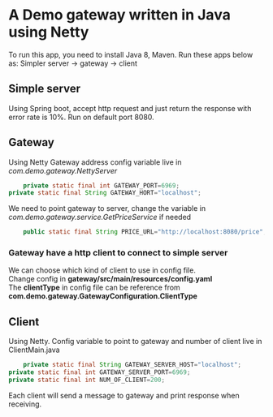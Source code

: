 # A Demo gateway written in Java using Netty

To run this app, you need to install Java 8, Maven. Run these apps below as:
Simpler server -> gateway -> client

## Simple server

Using Spring boot, accept http request and just return the response with error rate is 10%. Run on default port 8080.

## Gateway

Using Netty Gateway address config variable live in *com.demo.gateway.NettyServer*

```java
    private static final int GATEWAY_PORT=6969;
private static final String GATEWAY_HORT="localhost";
```

We need to point gateway to server, change the variable in *com.demo.gateway.service.GetPriceService* if needed

```java
    public static final String PRICE_URL="http://localhost:8080/price";
```

### Gateway have a http client to connect to simple server

We can choose which kind of client to use in config file.\
Change config in **gateway/src/main/resources/config.yaml** \
The **clientType** in config file can be reference from **com.demo.gateway.GatewayConfiguration.ClientType**

## Client

Using Netty. Config variable to point to gateway and number of client live in ClientMain.java

```java
    private static final String GATEWAY_SERVER_HOST="localhost";
private static final int GATEWAY_SERVER_PORT=6969;
private static final int NUM_OF_CLIENT=200;
```

Each client will send a message to gateway and print response when receiving. 

